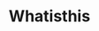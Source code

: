 ---
title: Whatisthis
crosslinks:
- whatisthisthing
- youtubefactsbot
- whatsthisbug
- translator
- u_imguralbumbot
- youtubot
- whatsthisplant
- xkcd
- AskDocs
- tipofmytongue
- anti_gif_bot
- spiders
- nosleep
- HelpMeFind
- OutOfTheLoop
- pics
- askscience
- mildlyinteresting
- GravestoneStudies
- answers
---